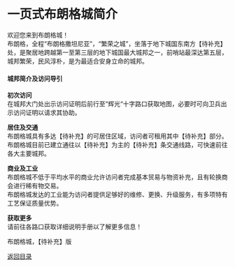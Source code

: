 # 一页式布朗格城简介  
欢迎您来到布朗格城！  
布朗格，全程“布朗格撒坦尼亚”，“繁荣之城”，坐落于地下城国东南方【待补充】处，是聚居地跨越第一至第三层的地下城国最大城邦之一，前哨站最深达第五层，城邦繁荣，民风淳朴，是为最适合安身立命的城邦。  
  
#### 城邦简介及访问导引  
**初次访问**  
在城邦大门处出示访问证明后前行至“辉光“十字路口获取地图，必要时可向卫兵出示访问证明以请求其协助。  
  
**居住及交通**  
布朗格城具有多达【待补充】的可居住区域，访问者可租用其中【待补充】部分。  
布朗格城目前已建立通往以【待补充】为主的【待补充】条交通线路，可快速前往各大主要城邦。  
  
**商业及工业**  
布朗格城不低于平均水平的商业允许访问者完成基本贸易与物资补充，且有轮换商会进行稀有物交易。  
布朗格城发达的工业能为访问者提供足够好的维修、更换、升级服务，有多项特有工艺保证质量优势。  
  
**获取更多**  
请前往各路口获取详细说明手册以了解更多信息！  
  
布朗格城，【待补充】版  

[返回目录](穹光_目录.md)